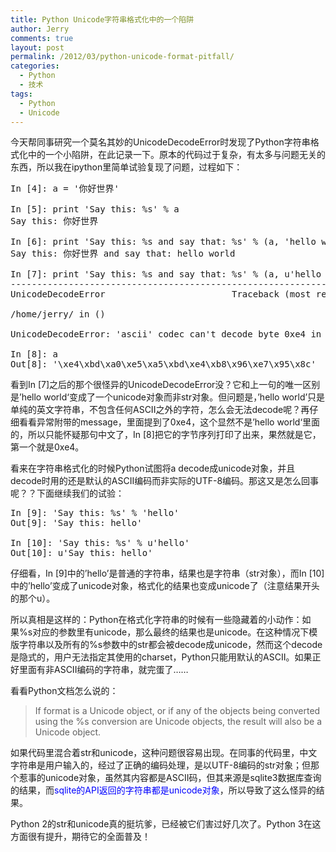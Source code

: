 ```yaml
---
title: Python Unicode字符串格式化中的一个陷阱
author: Jerry
comments: true
layout: post
permalink: /2012/03/python-unicode-format-pitfall/
categories:
  - Python
  - 技术
tags:
  - Python
  - Unicode
---
```

今天帮同事研究一个莫名其妙的UnicodeDecodeError时发现了Python字符串格式化中的一个小陷阱，在此记录一下。原本的代码过于复杂，有太多与问题无关的东西，所以我在ipython里简单试验复现了问题，过程如下：

<pre lang="python">In [4]: a = '你好世界'

In [5]: print 'Say this: %s' % a
Say this: 你好世界

In [6]: print 'Say this: %s and say that: %s' % (a, 'hello world')
Say this: 你好世界 and say that: hello world

In [7]: print 'Say this: %s and say that: %s' % (a, u'hello world')
---------------------------------------------------------------------------
UnicodeDecodeError                        Traceback (most recent call last)

/home/jerry/ in ()

UnicodeDecodeError: 'ascii' codec can't decode byte 0xe4 in position 10: ordinal not in range(128)

In [8]: a
Out[8]: '\xe4\xbd\xa0\xe5\xa5\xbd\xe4\xb8\x96\xe7\x95\x8c'
</pre>

看到In [7]之后的那个很怪异的UnicodeDecodeError没？它和上一句的唯一区别是’hello world‘变成了一个unicode对象而非str对象。但问题是，&#8217;hello world&#8217;只是单纯的英文字符串，不包含任何ASCII之外的字符，怎么会无法decode呢？再仔细看看异常附带的message，里面提到了0xe4，这个显然不是’hello world‘里面的，所以只能怀疑那句中文了，In [8]把它的字节序列打印了出来，果然就是它，第一个就是0xe4。

看来在字符串格式化的时候Python试图将a decode成unicode对象，并且decode时用的还是默认的ASCII编码而非实际的UTF-8编码。那这又是怎么回事呢？？下面继续我们的试验：

<pre lang="python">In [9]: 'Say this: %s' % 'hello'
Out[9]: 'Say this: hello'

In [10]: 'Say this: %s' % u'hello'
Out[10]: u'Say this: hello'
</pre>

仔细看，In [9]中的&#8217;hello&#8217;是普通的字符串，结果也是字符串（str对象），而In [10]中的&#8217;hello&#8217;变成了unicode对象，格式化的结果也变成unicode了（注意结果开头的那个u）。

所以真相是这样的：Python在格式化字符串的时候有一些隐藏着的小动作：如果%s对应的参数里有unicode，那么最终的结果也是unicode。在这种情况下模版字符串以及所有的%s参数中的str都会被decode成unicode，然而这个decode是隐式的，用户无法指定其使用的charset，Python只能用默认的ASCII。如果正好里面有非ASCII编码的字符串，就完蛋了……

看看Python文档怎么说的：

> If format is a Unicode object, or if any of the objects being converted using the %s conversion are Unicode objects, the result will also be a Unicode object.

如果代码里混合着str和unicode，这种问题很容易出现。在同事的代码里，中文字符串是用户输入的，经过了正确的编码处理，是以UTF-8编码的str对象；但那个惹事的unicode对象，虽然其内容都是ASCII码，但其来源是sqlite3数据库查询的结果，而<span style="color: #0000ff;">sqlite的API返回的字符串都是unicode对象</span>，所以导致了这么怪异的结果。

Python 2的str和unicode真的挺坑爹，已经被它们害过好几次了。Python 3在这方面很有提升，期待它的全面普及！